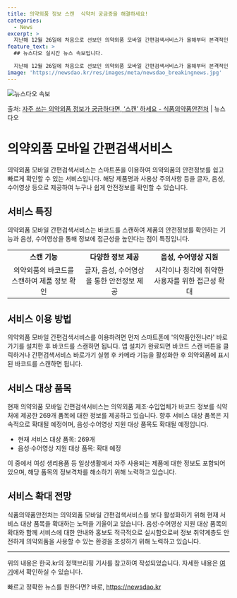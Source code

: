 ```yaml
---
title: 의약외품 정보 스캔  식약처 궁금증을 해결하세요!
categories:
  - News
excerpt: >
  지난해 12월 26일에 처음으로 선보인 의약외품 모바일 간편검색서비스가 올해부터 본격적인 서비스를 시작했다.…
feature_text: >
  ## 뉴스다오 실시간 뉴스 속보입니다.

  지난해 12월 26일에 처음으로 선보인 의약외품 모바일 간편검색서비스가 올해부터 본격적인 서비스를 시작했다.…
image: 'https://newsdao.kr/res/images/meta/newsdao_breakingnews.jpg'
---
```


![뉴스다오 속보](https://newsdao.kr/res/images/meta/newsdao_breakingnews.jpg)

<p>출처: <a href="https://newsdao.kr/3166" rel="dofollow">자주 쓰는 의약외품 정보가 궁금하다면, ‘스캔’ 하세요 - 식품의약품안전처</a> | 뉴스다오</p>

<h1>의약외품 모바일 간편검색서비스</h1>
<p data-ke-size="size16">의약외품 모바일 간편검색서비스는 스마트폰을 이용하여 의약외품의 안전정보를 쉽고 빠르게 확인할 수 있는 서비스입니다. 해당 제품명과 사용상 주의사항 등을 글자, 음성, 수어영상 등으로 제공하여 누구나 쉽게 안전정보를 확인할 수 있습니다.</p>

<h2 data-ke-size="size26">서비스 특징</h2>
<p data-ke-size="size16">의약외품 모바일 간편검색서비스는 바코드를 스캔하여 제품의 안전정보를 확인하는 기능과 음성, 수어영상을 통해 정보에 접근성을 높인다는 점이 특징입니다.</p>
<table>
  <tbody>
    <tr>
      <td style="text-align: center; height: 17px;"><b>스캔 기능</b></td>
      <td style="text-align: center; height: 17px;"><b>다양한 정보 제공</b></td>
      <td style="text-align: center; height: 17px;"><b>음성, 수어영상 지원</b></td>
    </tr>
    <tr>
      <td style="text-align: center; height: 17px;">의약외품의 바코드를 스캔하여 제품 정보 확인</td>
      <td style="text-align: center; height: 17px;">글자, 음성, 수어영상을 통한 안전정보 제공</td>
      <td style="text-align: center; height: 17px;">시각이나 청각에 취약한 사용자를 위한 접근성 확대</td>
    </tr>
  </tbody>
</table>

<h2 data-ke-size="size26">서비스 이용 방법</h2>
<p data-ke-size="size16">의약외품 모바일 간편검색서비스를 이용하려면 먼저 스마트폰에 '의약품안전나라' 바로가기를 설치한 후 바코드를 스캔하면 됩니다. 앱 설치가 완료되면 바코드 스캔 버튼을 클릭하거나 간편검색서비스 바로가기 실행 후 카메라 기능을 활성화한 후 의약외품에 표시된 바코드를 스캔하면 됩니다.</p>

<h2 data-ke-size="size26">서비스 대상 품목</h2>
<p data-ke-size="size16">현재 의약외품 모바일 간편검색서비스는 의약외품 제조·수입업체가 바코드 정보를 식약처에 제공한 269개 품목에 대한 정보를 제공하고 있습니다. 향후 서비스 대상 품목은 지속적으로 확대될 예정이며, 음성·수어영상 지원 대상 품목도 확대될 예정입니다.</p>
<ul>
  <li>현재 서비스 대상 품목: 269개</li>
  <li>음성·수어영상 지원 대상 품목: 확대 예정</li>
</ul>
<p data-ke-size="size16">이 중에서 여성 생리용품 등 일상생활에서 자주 사용되는 제품에 대한 정보도 포함되어 있으며, 해당 품목의 정보격차를 해소하기 위해 노력하고 있습니다.</p>

<h2 data-ke-size="size26">서비스 확대 전망</h2>
<p data-ke-size="size16">식품의약품안전처는 의약외품 모바일 간편검색서비스를 보다 활성화하기 위해 현재 서비스 대상 품목을 확대하는 노력을 기울이고 있습니다. 음성·수어영상 지원 대상 품목의 확대와 함께 서비스에 대한 안내와 홍보도 적극적으로 실시함으로써 정보 취약계층도 안전하게 의약외품을 사용할 수 있는 환경을 조성하기 위해 노력하고 있습니다.</p>

<hr>
<p data-ke-size="size16">위의 내용은 한국.kr의 정책브리핑 기사를 참고하여 작성되었습니다. 자세한 내용은 <a href="https://newsdao.kr/3166">여기</a>에서 확인하실 수 있습니다.</p> 

빠르고 정확한 뉴스를 원한다면? 바로, <a href="https://newsdao.kr" rel="dofollow">https://newsdao.kr</a>


